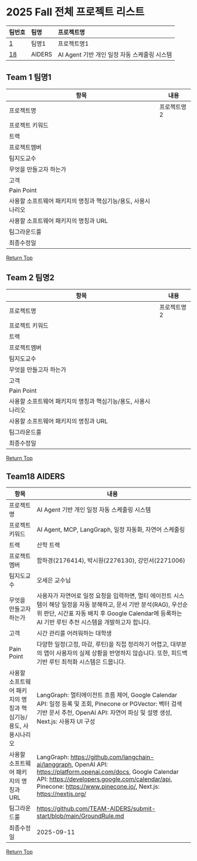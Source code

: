 # 2025 Fall 전체 프로젝트 리스트
|팀번호|팀명|프로젝트명|
|:---|:---|:---|
|[1](#team-1-팀명1)|팀명1|프로젝트명1|
|[18](#team-18-AIDERS)|AIDERS|AI Agent 기반 개인 일정 자동 스케줄링 시스템|

## Team 1 팀명1
|항목|내용|
|---|---|
|프로젝트명|프로젝트명2|
|프로젝트 키워드||
|트랙||
|프로젝트멤버||
|팀지도교수||
|무엇을 만들고자 하는가||
|고객||
|Pain Point||
|사용할 소프트웨어 패키지의 명칭과 핵심기능/용도, 사용시나리오||
|사용할 소프트웨어 패키지의 명칭과 URL||
|팀그라운드룰||
|최종수정일||

  [Return Top](#2025-Fall-전체-프로젝트-리스트)

## Team 2 팀명2
|항목|내용|
|---|---|
|프로젝트명|프로젝트명2|
|프로젝트 키워드||
|트랙||
|프로젝트멤버||
|팀지도교수||
|무엇을 만들고자 하는가||
|고객||
|Pain Point||
|사용할 소프트웨어 패키지의 명칭과 핵심기능/용도, 사용시나리오||
|사용할 소프트웨어 패키지의 명칭과 URL||
|팀그라운드룰||
|최종수정일||

  [Return Top](#2025-Fall-전체-프로젝트-리스트)

## Team18 AIDERS  
| 항목 | 내용 |
|------|------|
|프로젝트명| AI Agent 기반 개인 일정 자동 스케줄링 시스템 |
|프로젝트 키워드| AI Agent, MCP, LangGraph, 일정 자동화, 자연어 스케줄링 |
|트랙| 산학 트랙 |
|프로젝트멤버| 함하경(2176414), 박시원(2276130), 강민서(2271006) |
|팀지도교수| 오세은 교수님 |
|무엇을 만들고자 하는가| 사용자가 자연어로 일정 요청을 입력하면, 멀티 에이전트 시스템이 해당 일정을 자동 분해하고, 문서 기반 분석(RAG), 우선순위 판단, 시간표 자동 배치 후 Google Calendar에 등록하는 AI 기반 루틴 추천 시스템을 개발하고자 합니다.|
|고객| 시간 관리를 어려워하는 대학생 |
|Pain Point| 다양한 일정(고정, 마감, 루틴)을 직접 정리하기 어렵고, 대부분의 앱이 사용자의 실제 상황을 반영하지 않습니다. 또한, 피드백 기반 루틴 최적화 시스템은 드뭅니다. |
|사용할 소프트웨어 패키지의 명칭과 핵심기능/용도, 사용시나리오| LangGraph: 멀티에이전트 흐름 제어, Google Calendar API: 일정 등록 및 조회, Pinecone or PGVector: 벡터 검색 기반 문서 추천, OpenAI API: 자연어 파싱 및 설명 생성, Next.js: 사용자 UI 구성 |
|사용할 소프트웨어 패키지의 명칭과 URL| LangGraph: https://github.com/langchain-ai/langgraph, OpenAI API: https://platform.openai.com/docs, Google Calendar API: https://developers.google.com/calendar/api, Pinecone: https://www.pinecone.io/, Next.js: https://nextjs.org/ |
|팀그라운드룰| https://github.com/TEAM-AIDERS/submit-start/blob/main/GroundRule.md |
|최종수정일| 2025-09-11 |


  [Return Top](#2025-Fall-전체-프로젝트-리스트)
